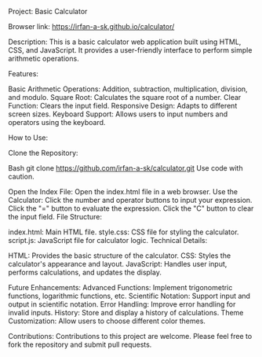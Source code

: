 Project: Basic Calculator

Browser link: https://irfan-a-sk.github.io/calculator/

Description:
This is a basic calculator web application built using HTML, CSS, and JavaScript. It provides a user-friendly interface to perform simple arithmetic operations.

Features:

Basic Arithmetic Operations: Addition, subtraction, multiplication, division, and modulo.
Square Root: Calculates the square root of a number.
Clear Function: Clears the input field.
Responsive Design: Adapts to different screen sizes.
Keyboard Support: Allows users to input numbers and operators using the keyboard.

How to Use:

Clone the Repository:

Bash
git clone https://github.com/irfan-a-sk/calculator.git
Use code with caution.

Open the Index File: Open the index.html file in a web browser.
Use the Calculator:
Click the number and operator buttons to input your expression.
Click the "=" button to evaluate the expression.
Click the "C" button to clear the input field.
File Structure:

index.html: Main HTML file.
style.css: CSS file for styling the calculator.
script.js: JavaScript file for calculator logic.
Technical Details:

HTML: Provides the basic structure of the calculator.
CSS: Styles the calculator's appearance and layout.
JavaScript: Handles user input, performs calculations, and updates the display.

Future Enhancements:
Advanced Functions: Implement trigonometric functions, logarithmic functions, etc.
Scientific Notation: Support input and output in scientific notation.
Error Handling: Improve error handling for invalid inputs.
History: Store and display a history of calculations.
Theme Customization: Allow users to choose different color themes.

Contributions:
Contributions to this project are welcome. Please feel free to fork the repository and submit pull requests.
